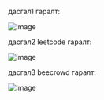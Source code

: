 дасгал1 гаралт:

![image](https://github.com/user-attachments/assets/50987417-99fb-4155-bbcd-d14617594c2f)

дасгал2 leetcode гаралт:

![image](https://github.com/user-attachments/assets/5b863320-cd3b-482c-b1e3-c82fb2c4a2f4)

дасгал3 beecrowd гаралт:

![image](https://github.com/user-attachments/assets/b77398bb-fb3c-41ad-a57e-bd85ab51f347)
